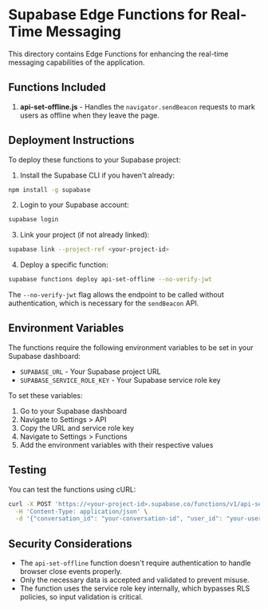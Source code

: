 # Supabase Edge Functions for Real-Time Messaging

This directory contains Edge Functions for enhancing the real-time messaging capabilities of the application.

## Functions Included

1. **api-set-offline.js** - Handles the `navigator.sendBeacon` requests to mark users as offline when they leave the page.

## Deployment Instructions

To deploy these functions to your Supabase project:

1. Install the Supabase CLI if you haven't already:
```bash
npm install -g supabase
```

2. Login to your Supabase account:
```bash
supabase login
```

3. Link your project (if not already linked):
```bash
supabase link --project-ref <your-project-id>
```

4. Deploy a specific function:
```bash
supabase functions deploy api-set-offline --no-verify-jwt
```

The `--no-verify-jwt` flag allows the endpoint to be called without authentication, which is necessary for the `sendBeacon` API.

## Environment Variables

The functions require the following environment variables to be set in your Supabase dashboard:

- `SUPABASE_URL` - Your Supabase project URL
- `SUPABASE_SERVICE_ROLE_KEY` - Your Supabase service role key

To set these variables:

1. Go to your Supabase dashboard
2. Navigate to Settings > API
3. Copy the URL and service role key
4. Navigate to Settings > Functions
5. Add the environment variables with their respective values

## Testing

You can test the functions using cURL:

```bash
curl -X POST 'https://<your-project-id>.supabase.co/functions/v1/api-set-offline' \
  -H 'Content-Type: application/json' \
  -d '{"conversation_id": "your-conversation-id", "user_id": "your-user-id"}'
```

## Security Considerations

- The `api-set-offline` function doesn't require authentication to handle browser close events properly.
- Only the necessary data is accepted and validated to prevent misuse.
- The function uses the service role key internally, which bypasses RLS policies, so input validation is critical. 
